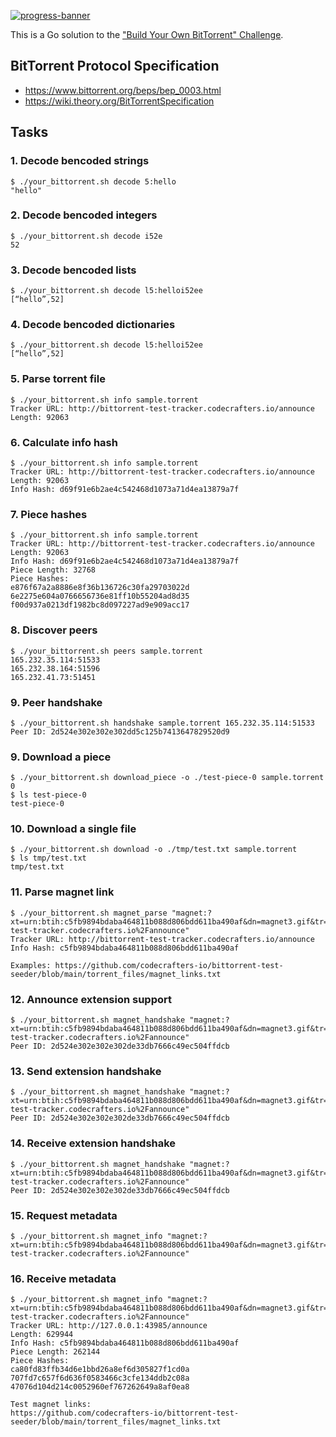 [![progress-banner](https://backend.codecrafters.io/progress/bittorrent/b0ab8177-5cc9-4522-b3d0-64c388050dde)](https://app.codecrafters.io/users/codecrafters-bot?r=2qF)

This is a Go solution to the
["Build Your Own BitTorrent" Challenge](https://app.codecrafters.io/courses/bittorrent/overview).

## BitTorrent Protocol Specification
* https://www.bittorrent.org/beps/bep_0003.html
* https://wiki.theory.org/BitTorrentSpecification

## Tasks

### 1. Decode bencoded strings
```
$ ./your_bittorrent.sh decode 5:hello
"hello"
```

### 2. Decode bencoded integers
```
$ ./your_bittorrent.sh decode i52e
52
```

### 3. Decode bencoded lists
```
$ ./your_bittorrent.sh decode l5:helloi52ee
[“hello”,52]
```

### 4. Decode bencoded dictionaries
```
$ ./your_bittorrent.sh decode l5:helloi52ee
[“hello”,52]
```

### 5. Parse torrent file
```
$ ./your_bittorrent.sh info sample.torrent
Tracker URL: http://bittorrent-test-tracker.codecrafters.io/announce
Length: 92063
```

### 6. Calculate info hash
```
$ ./your_bittorrent.sh info sample.torrent
Tracker URL: http://bittorrent-test-tracker.codecrafters.io/announce
Length: 92063
Info Hash: d69f91e6b2ae4c542468d1073a71d4ea13879a7f
```

### 7. Piece hashes
```
$ ./your_bittorrent.sh info sample.torrent
Tracker URL: http://bittorrent-test-tracker.codecrafters.io/announce
Length: 92063
Info Hash: d69f91e6b2ae4c542468d1073a71d4ea13879a7f
Piece Length: 32768
Piece Hashes:
e876f67a2a8886e8f36b136726c30fa29703022d
6e2275e604a0766656736e81ff10b55204ad8d35
f00d937a0213df1982bc8d097227ad9e909acc17
```

### 8. Discover peers
```
$ ./your_bittorrent.sh peers sample.torrent
165.232.35.114:51533
165.232.38.164:51596
165.232.41.73:51451
```

### 9. Peer handshake
```
$ ./your_bittorrent.sh handshake sample.torrent 165.232.35.114:51533
Peer ID: 2d524e302e302e302dd5c125b7413647829520d9
```

### 9. Download a piece
```
$ ./your_bittorrent.sh download_piece -o ./test-piece-0 sample.torrent 0
$ ls test-piece-0
test-piece-0
```

### 10. Download a single file
```
$ ./your_bittorrent.sh download -o ./tmp/test.txt sample.torrent
$ ls tmp/test.txt
tmp/test.txt
```

### 11. Parse magnet link
```
$ ./your_bittorrent.sh magnet_parse "magnet:?xt=urn:btih:c5fb9894bdaba464811b088d806bdd611ba490af&dn=magnet3.gif&tr=http%3A%2F%2Fbittorrent-test-tracker.codecrafters.io%2Fannounce"
Tracker URL: http://bittorrent-test-tracker.codecrafters.io/announce
Info Hash: c5fb9894bdaba464811b088d806bdd611ba490af

Examples: https://github.com/codecrafters-io/bittorrent-test-seeder/blob/main/torrent_files/magnet_links.txt
```

### 12. Announce extension support
```
$ ./your_bittorrent.sh magnet_handshake "magnet:?xt=urn:btih:c5fb9894bdaba464811b088d806bdd611ba490af&dn=magnet3.gif&tr=http%3A%2F%2Fbittorrent-test-tracker.codecrafters.io%2Fannounce"
Peer ID: 2d524e302e302e302de33db7666c49ec504ffdcb
```

### 13. Send extension handshake
```
$ ./your_bittorrent.sh magnet_handshake "magnet:?xt=urn:btih:c5fb9894bdaba464811b088d806bdd611ba490af&dn=magnet3.gif&tr=http%3A%2F%2Fbittorrent-test-tracker.codecrafters.io%2Fannounce"
Peer ID: 2d524e302e302e302de33db7666c49ec504ffdcb
```

### 14. Receive extension handshake
```
$ ./your_bittorrent.sh magnet_handshake "magnet:?xt=urn:btih:c5fb9894bdaba464811b088d806bdd611ba490af&dn=magnet3.gif&tr=http%3A%2F%2Fbittorrent-test-tracker.codecrafters.io%2Fannounce"
Peer ID: 2d524e302e302e302de33db7666c49ec504ffdcb
```

### 15. Request metadata
```
$ ./your_bittorrent.sh magnet_info "magnet:?xt=urn:btih:c5fb9894bdaba464811b088d806bdd611ba490af&dn=magnet3.gif&tr=http%3A%2F%2Fbittorrent-test-tracker.codecrafters.io%2Fannounce"
```

### 16. Receive metadata
```
$ ./your_bittorrent.sh magnet_info "magnet:?xt=urn:btih:c5fb9894bdaba464811b088d806bdd611ba490af&dn=magnet3.gif&tr=http%3A%2F%2Fbittorrent-test-tracker.codecrafters.io%2Fannounce"
Tracker URL: http://127.0.0.1:43985/announce
Length: 629944
Info Hash: c5fb9894bdaba464811b088d806bdd611ba490af
Piece Length: 262144
Piece Hashes:
ca80fd83ffb34d6e1bbd26a8ef6d305827f1cd0a
707fd7c657f6d636f0583466c3cfe134ddb2c08a
47076d104d214c0052960ef767262649a8af0ea8

Test magnet links:
https://github.com/codecrafters-io/bittorrent-test-seeder/blob/main/torrent_files/magnet_links.txt
```

